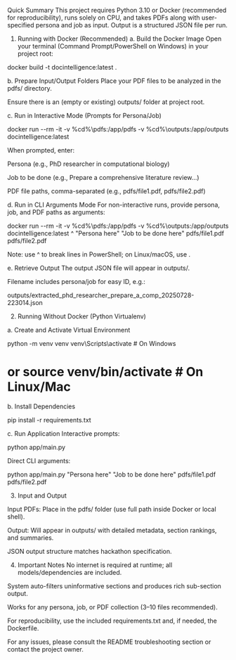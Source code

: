 Quick Summary
This project requires Python 3.10 or Docker (recommended for reproducibility), runs solely on CPU, and takes PDFs along with user-specified persona and job as input. Output is a structured JSON file per run.

1. Running with Docker (Recommended)
a. Build the Docker Image
Open your terminal (Command Prompt/PowerShell on Windows) in your project root:

docker build -t docintelligence:latest .

b. Prepare Input/Output Folders
Place your PDF files to be analyzed in the pdfs/ directory.

Ensure there is an (empty or existing) outputs/ folder at project root.

c. Run in Interactive Mode (Prompts for Persona/Job)

docker run --rm -it -v %cd%\pdfs:/app/pdfs -v %cd%\outputs:/app/outputs docintelligence:latest

When prompted, enter:

Persona (e.g., PhD researcher in computational biology)

Job to be done (e.g., Prepare a comprehensive literature review...)

PDF file paths, comma-separated (e.g., pdfs/file1.pdf, pdfs/file2.pdf)

d. Run in CLI Arguments Mode
For non-interactive runs, provide persona, job, and PDF paths as arguments:


docker run --rm -it -v %cd%\pdfs:/app/pdfs -v %cd%\outputs:/app/outputs docintelligence:latest ^
  "Persona here" "Job to be done here" pdfs/file1.pdf pdfs/file2.pdf
  
Note: use ^ to break lines in PowerShell; on Linux/macOS, use \.

e. Retrieve Output
The output JSON file will appear in outputs/.

Filename includes persona/job for easy ID, e.g.:


outputs/extracted_phd_researcher_prepare_a_comp_20250728-223014.json

2. Running Without Docker (Python Virtualenv)
   
a. Create and Activate Virtual Environment

python -m venv venv
venv\Scripts\activate         # On Windows
# or source venv/bin/activate # On Linux/Mac

b. Install Dependencies

pip install -r requirements.txt

c. Run Application
Interactive prompts:


python app/main.py

Direct CLI arguments:


python app/main.py "Persona here" "Job to be done here" pdfs/file1.pdf pdfs/file2.pdf

3. Input and Output
   
Input PDFs: Place in the pdfs/ folder (use full path inside Docker or local shell).

Output: Will appear in outputs/ with detailed metadata, section rankings, and summaries.

JSON output structure matches hackathon specification.

4. Important Notes
No internet is required at runtime; all models/dependencies are included.

System auto-filters uninformative sections and produces rich sub-section output.

Works for any persona, job, or PDF collection (3–10 files recommended).

For reproducibility, use the included requirements.txt and, if needed, the Dockerfile.

For any issues, please consult the README troubleshooting section or contact the project owner.
